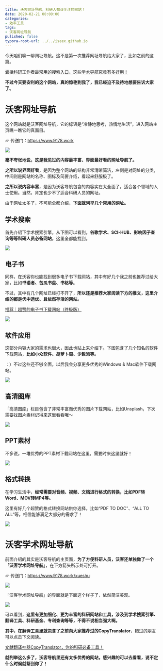 ```yaml
---
title: 沃客网址导航，科研人都该关注的网站！
date: 2020-02-21 00:00:00
categories:
- 效率工具
tags:
- 沃客网址导航
pulished: false
typora-root-url: ../../iseex.github.io
---
```


今天咱们聊一聊网址导航。这不是第一次推荐网址导航给大家了，比如之前的这篇。

[囊括科研工作者最常用的搜索入口，这些学术导航究竟有多好用！](http://mp.weixin.qq.com/s?__biz=MzAxNzgyMDg0MQ==&mid=2650452296&idx=1&sn=01d224c59dbc8e402e79a265a3b3536e&chksm=83d1ac8eb4a625980eac4b4b5068674e1fe6a497b647742426f0ef3c5866b674a1cb9e80275d&scene=21#wechat_redirect)

**不过今天要安利的这个网站，真的惊艳到我了，我已经迫不及待地想要告诉大家了。**

# 沃客网址导航

这个网站就是沃客网址导航，它的标语是“冷静地思考，热情地生活”。进入网站主页瞧一瞧它的真面目。

☞ 传送门：https://www.9178.work

![](https://upload-images.jianshu.io/upload_images/2787497-6036cf81e0b0add5?imageMogr2/auto-orient/strip|imageView2/2/w/1080)

**毫不夸张地说，这是我见过的内容最丰富、界面最好看的网址导航了。**

**之所以说界面好看**，是因为整个网站的结构非常清晰简洁，左侧是对网址的分类，中间则是网站的名称、图标及简要介绍，看起来舒服极了。

**之所以说内容丰富**，是因为沃客导航包含的内容实在太全面了，适合各个领域的人士使用。当然，肯定也少不了适合科研人员的网址。

由于网址太多了，不可能全都介绍，**下面就列举几个常用的网址。**

##   学术搜索

首先介绍下学术搜索引擎。从下图可以看到，**谷歌学术、SCI-HUB、影响因子查询等等科研人员必备网站**，这里全都能找到。

![](https://upload-images.jianshu.io/upload_images/2787497-0e19728b56eb1dc7?imageMogr2/auto-orient/strip|imageView2/2/w/1080)

##   电子书 

同样，在沃客你也能找到很多电子书下载网站，其中有好几个我之前也推荐过给大家，比如**书语者、苦瓜书盘、书格等**。

不过，其中有几个网址已经打不开了，**所以还是推荐大家阅读下方的推文，这里介绍的都是优中选优、且依然存活的网站。**

[推荐｜超赞的电子书下载网站（终极版）](http://mp.weixin.qq.com/s?__biz=MzAxNzgyMDg0MQ==&mid=2650455580&idx=1&sn=9e8eabb8e1773d02e7fbb6090bc4820f&chksm=83d1a3dab4a62acc1e91f226a9c09b7b44ce12684a041fbe28dd31f6109c29f6abed0d7ee9ef&scene=21#wechat_redirect)

![](https://upload-images.jianshu.io/upload_images/2787497-1dbc8ed520d3480c?imageMogr2/auto-orient/strip|imageView2/2/w/1080)

##   软件应用

这部分内容大家的需求也很大，因此也贴上来介绍下。下图包含了几个知名的软件下载网站，**比如小众软件、胡萝卜周、少数派等。**

：）不过这些还不够全面，以后我会分享更多优秀的Windows & Mac软件下载网站。

![](https://upload-images.jianshu.io/upload_images/2787497-728ed00261ee41aa?imageMogr2/auto-orient/strip|imageView2/2/w/1080)

##   高清图库

「高清图库」栏目包含了非常丰富而优秀的图片下载网站，比如Unsplash，下次需要找图片素材记得来这里看看哦～

![](https://upload-images.jianshu.io/upload_images/2787497-7d04edd206730337?imageMogr2/auto-orient/strip|imageView2/2/w/1080)

##   PPT素材

不多说，一堆优秀的PPT素材下载网站在这里，需要时来这里就好！

![](https://upload-images.jianshu.io/upload_images/2787497-9419b811645b5640?imageMogr2/auto-orient/strip|imageView2/2/w/1080)

##   格式转换

在学习生活中，**经常需要对音频、视频、文档进行格式的转换，比如PDF转Word、MOV转MP4等。**

这里有好几个超赞的格式转换网站供你选择，比如“PDF TO DOC”、“ALL TO ALL”等，相信能够满足大部分的需求了！

![](https://upload-images.jianshu.io/upload_images/2787497-315241733f62038f?imageMogr2/auto-orient/strip|imageView2/2/w/1080)

# 沃客学术网址导航

前面介绍的其实是沃客导航的主页面，**为了方便科研人员，沃客还单独做了一个「沃客学术网址导航」**，在下方箭头所示处可打开。

☞ 传送门：https://www.9178.work/xueshu

![](https://upload-images.jianshu.io/upload_images/2787497-2abcb48d3cce42f5?imageMogr2/auto-orient/strip|imageView2/2/w/1080)

「沃客学术网址导航」的界面就是下面这个样子了，依然简洁美观。

![](https://upload-images.jianshu.io/upload_images/2787497-ec10fa601955add2?imageMogr2/auto-orient/strip|imageView2/2/w/1080)

可以看到，**这里有更加细化、更为丰富的科研网站和工具，涉及到学术搜索引擎、翻译工具、科研基金、专利查询等等，不得不说相当强大啊。**

**其中，在翻译工具里就包含了之前向大家推荐过的CopyTranslator**，错过的朋友可以点击下文阅读。

[文献翻译神器CopyTranslator，你的科研必备工具！](http://mp.weixin.qq.com/s?__biz=MzAxNzgyMDg0MQ==&mid=2650455380&idx=1&sn=20a74f8ef56bd9e3c619d2f01e716a21&chksm=83d1a092b4a62984313d62b5dcf2e096ae20561f269244d3f77e4cbca7f27c96d40810c3e8a1&scene=21#wechat_redirect)

**就列举这么多了，沃客导航里还有太多优秀的网站，感兴趣的可以去看看，说不定什么时候就帮到你了！**